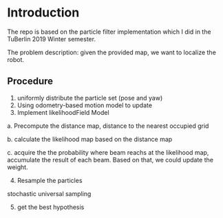 # Introduction

The repo is based on the particle filter implementation which I did in the TuBerlin 2019 Winter semester.

The problem description: given the provided map, we want to localize the robot.


## Procedure

1. uniformly distribute the particle set (pose and yaw)
2. Using odometry-based motion model to update
3. Implement likelihoodField Model

a. Precompute the distance map, distance to the nearest occupied grid

b. calculate the likelihood map based on the distance map

c. acquire the the probability where beam reachs at the likelihood map, accumulate the result of each beam. Based on that, we could update the weight.

4. Resample the particles

stochastic universal sampling

5. get the best hypothesis
